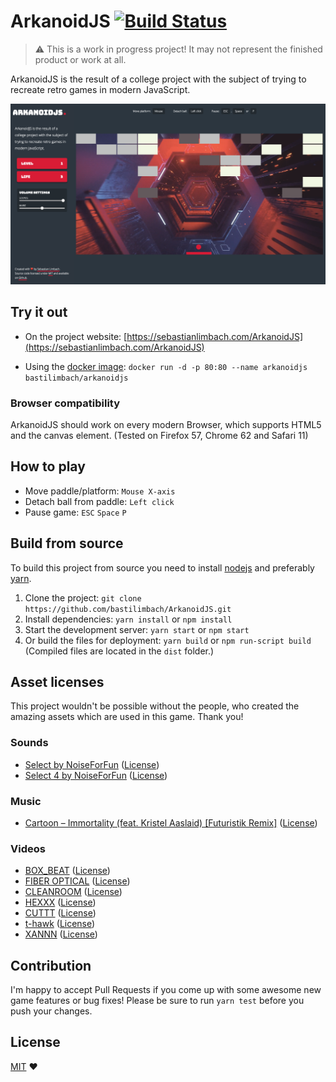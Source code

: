 # ArkanoidJS [![Build Status](https://travis-ci.org/bastilimbach/ArkanoidJS.svg?branch=master)](https://travis-ci.org/bastilimbach/ArkanoidJS)
> :warning: This is a work in progress project! It may not represent the finished product or work at all.

ArkanoidJS is the result of a college project with the subject of trying to recreate retro games in modern JavaScript.

![screenshot](.github/screenshot.png)

## Try it out
- On the project website: [https://sebastianlimbach.com/ArkanoidJS](https://sebastianlimbach.com/ArkanoidJS)

- Using the [docker image](https://hub.docker.com/r/bastilimbach/arkanoidjs/): `docker run -d -p 80:80 --name arkanoidjs bastilimbach/arkanoidjs`
### Browser compatibility
ArkanoidJS should work on every modern Browser, which supports HTML5 and the canvas element. (Tested on Firefox 57, Chrome 62 and Safari 11)

## How to play
- Move paddle/platform: `Mouse X-axis`
- Detach ball from paddle: `Left click`
- Pause game: `ESC` `Space` `P`

## Build from source
To build this project from source you need to install [nodejs](https://nodejs.org/en/) and preferably [yarn](https://yarnpkg.com/en/).
1. Clone the project: `git clone https://github.com/bastilimbach/ArkanoidJS.git`
2. Install dependencies: `yarn install` or `npm install`
3. Start the development server: `yarn start` or `npm start`
4. Or build the files for deployment: `yarn build` or `npm run-script build` (Compiled files are located in the `dist` folder.)

## Asset licenses
This project wouldn't be possible without the people, who created the amazing assets which are used in this game. Thank you!
### Sounds
- [Select by NoiseForFun](http://www.noiseforfun.com/2012-sound-effects/select/) ([License](https://creativecommons.org/licenses/by-nd/3.0/))
- [Select 4 by NoiseForFun](http://www.noiseforfun.com/2012-sound-effects/select-04/) ([License](https://creativecommons.org/licenses/by-nd/3.0/))
### Music
- [Cartoon – Immortality (feat. Kristel Aaslaid) [Futuristik Remix]](http://nocopyrightsounds.co.uk/video/cartoon-immortality-feat-kristel-aaslaid-futuristik-remix/) ([License](http://nocopyrightsounds.co.uk/info/))
### Videos
- [BOX_BEAT](https://vimeo.com/243314781) ([License](http://beeple-crap.com/resources.php))
- [FIBER OPTICAL](https://vimeo.com/238083470) ([License](http://beeple-crap.com/resources.php))
- [CLEANROOM](https://vimeo.com/216168912) ([License](http://beeple-crap.com/resources.php))
- [HEXXX](https://vimeo.com/202376104) ([License](http://beeple-crap.com/resources.php))
- [CUTTT](https://vimeo.com/198338744) ([License](http://beeple-crap.com/resources.php))
- [t-hawk](https://vimeo.com/122100301) ([License](http://beeple-crap.com/resources.php))
- [XANNN](https://vimeo.com/165286507) ([License](http://beeple-crap.com/resources.php))

## Contribution
I'm happy to accept Pull Requests if you come up with some awesome new game features or bug fixes! Please be sure to run `yarn test` before you push your changes.

## License
[MIT](https://github.com/bastilimbach/ArkanoidJS/blob/master/LICENSE) :heart:
